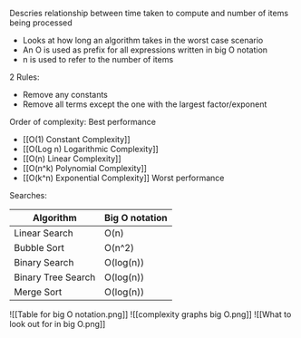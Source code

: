 Descries relationship between time taken to compute and number of items being processed

- Looks at how long an algorithm takes in the worst case scenario
- An O is used as prefix for all expressions written in big O notation
- n is used to refer to the number of items

2 Rules:
- Remove any constants
- Remove all terms except the one with the largest factor/exponent

Order of complexity:
Best performance
- [[O(1) Constant Complexity]]
- [[O(Log n) Logarithmic Complexity]]
- [[O(n) Linear Complexity]]
- [[O(n^k) Polynomial Complexity]]
- [[O(k^n) Exponential Complexity]]
Worst performance

Searches:

Algorithm| Big O notation
---|---
Linear Search | O(n)
Bubble Sort| O(n^2)
Binary Search| O(log(n))
Binary Tree Search| O(log(n))
Merge Sort| O(log(n))

![[Table for big O notation.png]]
![[complexity graphs big O.png]]
![[What to look out for in big O.png]]